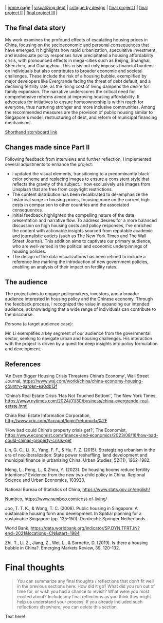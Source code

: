 | [home page](README.md) | [visualizing debt](visualizing-government-debt) | [critique by design](critique-by-design) | [final project I](final-project-part-one) | [final project II](final-project-part-two) | [final project III](final-project-part-three) |

## The final data story

My work examines the profound effects of escalating housing prices in China, focusing on the socioeconomic and personal consequences that have emerged. It highlights how rapid urbanization, speculative investment, and inadequate policy responses have precipitated a housing affordability crisis, with pronounced effects in mega-cities such as Beijing, Shanghai, Shenzhen, and Guangzhou. This crisis not only imposes financial burdens on individuals but also contributes to broader economic and societal challenges. These include the risk of a housing bubble, exemplified by major developers like Evergrande facing the threat of debt default, and a declining fertility rate, as the rising cost of living dampens the desire for family expansion. The narrative underscores the critical need for comprehensive reforms aimed at improving housing affordability. It advocates for initiatives to ensure homeownership is within reach for everyone, thus nurturing stronger and more inclusive communities. Among the recommended measures are the provision of public housing similar to Singapore's model, restructuring of debt, and reform of municipal financing mechanisms.

[Shorthand storyboard link](https://carnegiemellon.shorthandstories.com/the-price-of-houses-is-more-than-expected/index.html)

## Changes made since Part II
Following feedback from interviews and further reflection, I implemented several adjustments to enhance the project:

- I updated the visual elements, transitioning to a predominantly black color scheme and replacing images to ensure a consistent style that reflects the gravity of the subject. I now exclusively use images from Unsplash that are free from copyright restrictions.
- The content distribution has been recalibrated to de-emphasize the historical surge in housing prices, focusing more on the current high costs in comparison to other countries and the associated consequences.
- Initial feedback highlighted the compelling nature of the data presentation and narrative flow. To address desires for a more balanced discussion on high housing costs and policy responses, I've enriched the content with actionable insights sourced from reputable academic and journalistic outlets (such as The New York Times and The Wall Street Journal). This addition aims to captivate our primary audience, who are well-versed in the political and economic underpinnings of housing policies.
- The design of the data visualizations has been refined to include a reference line marking the introduction of new government policies, enabling an analysis of their impact on fertility rates.

## The audience
The project aims to engage policymakers, investors, and a broader audience interested in housing policy and the Chinese economy. Through the feedback process, I recognized the value in expanding our intended audience, acknowledging that a wide range of individuals can contribute to the discourse.

Persona (a target audience case): 

Mr. Li exemplifies a key segment of our audience from the governmental sector, seeking to navigate urban and housing challenges. His interaction with the project is driven by a quest for deep insights into policy formulation and development.

## References
‘An Even Bigger Housing Crisis Threatens China’s Economy’, Wall Street Journal, https://www.wsj.com/world/china/china-economy-housing-country-garden-ea0db13f

‘China’s Real Estate Crisis ‘Has Not Touched Bottom’’, The New York Times, https://www.nytimes.com/2024/01/30/business/china-evergrande-real-estate.html

China Real Estate Information Corporation, http://www.cric.com/Account/login?returnurl=%2F 

‘How bad could China’s property crisis get?’, The Economist, https://www.economist.com/finance-and-economics/2023/08/16/how-bad-could-chinas-property-crisis-get

Lin, G. C., Li, X., Yang, F. F., & Hu, F. Z. (2015). Strategizing urbanism in the era of neoliberalization: State power reshuffling, land development and municipal finance in urbanizing China. Urban Studies, 52(11), 1962-1982.

Meng, L., Peng, L., & Zhou, Y. (2023). Do housing booms reduce fertility intentions? Evidence from the new two-child policy in China. Regional Science and Urban Economics, 103920.

National Bureau of Statistics of China, https://www.stats.gov.cn/english/ 

Numbeo, https://www.numbeo.com/cost-of-living/ 

Joo, T. T. K., & Wong, T. C. (2008). Public housing in Singapore: A sustainable housing form and development. In Spatial planning for a sustainable Singapore (pp. 135-150). Dordrecht: Springer Netherlands.

World Bank, https://data.worldbank.org/indicator/SP.DYN.TFRT.IN?end=2021&locations=CN&start=1984

Zhi, T., Li, Z., Jiang, Z., Wei, L., & Sornette, D. (2019). Is there a housing bubble in China?. Emerging Markets Review, 39, 120-132.

# Final thoughts
> You can summarize any final thoughts / reflections that don't fit well in the previous sections here.  How did it go?  What did you run out of time for, or wish you had a chance to revisit?  What were you most excited about?  Include any final reflections as you think they might help us understand your process.  If you already included such reflections elsewhere, you can delete this section. 

Text here!
